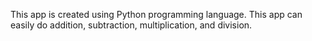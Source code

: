 This app is created using Python programming language.  This app can easily do addition, subtraction, multiplication, and division.
